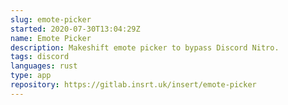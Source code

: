 ```yaml
---
slug: emote-picker
started: 2020-07-30T13:04:29Z
name: Emote Picker
description: Makeshift emote picker to bypass Discord Nitro.
tags: discord
languages: rust
type: app
repository: https://gitlab.insrt.uk/insert/emote-picker
---
```

